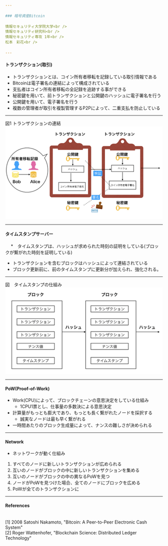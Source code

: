 ```yaml
---

### 暗号資産Bitcoin

情報セキュリティ大学院大学<br />
情報セキュリティ研究科<br />
情報セキュリティ専攻 1年<br />
松本　彩花<br />

---
```


#### トランザクション(取引)

* トランザクションとは、コイン所有者移転を記録している取引情報である
* Bitcoinは電子署名の連結によって構成されている
* 支払者はコイン所有者移転の全記録を追跡する事ができる
* 秘密鍵を用いて、前トランザクションと公開鍵のハッシュに電子署名を行う
* 公開鍵を用いて、電子署名を行う
* 複数の管理者が取引を複製管理するP2Pによって、二重支払を防止している

---
図1 トランザクションの連結
<img src="ts.png" alt="トランザクション">

---

#### タイムスタンプサーバー
 　
*　タイムスタンプは、ハッシュが求められた時刻の証明をしている(ブロックが繋がれた時刻を証明している)
* トランザクションを含むブロックはハッシュによって連結されている
* ブロック更新前に、前のタイムスタンプに更新分が加えられ、強化される。

---
図　タイムスタンプの仕組み
<img src="bl.png" alt="ブロックチェーン">

---

#### PoW(Proof-of-Work)

* Work(CPU)によって、ブロックチェーンの意思決定をしている仕組み
  *  1CPU1票とし、仕事量の多数決による意思決定
* 計算量がもっとも膨大であり、もっとも長く繋がれたノードを採択する
  *  誠実なノードは最も早く繋がれる
* 一時間あたりのブロック生成量によって、ナンスの難しさが決められる

--- 

#### Network

* ネットワークが動く仕組み

1) すべてのノードに新しいトランザクションが広められる
2) 互いのノードがブロックの中に新しいトランザクションを集める
3) 互いのノードがブロックの中の異なるPoWを見つ
4) ノードがPoWを見つけた場合、全てのノードにブロックを広める
5) PoWが全てのトランザクションに

---

#### References

<br />[1] 2008 Satoshi Nakamoto, "Bitcoin: A Peer-to-Peer Electronic Cash System"<br />
[2] Roger Wattenhofer, "Blockchain Science: Distributed Ledger Technology" <br />
